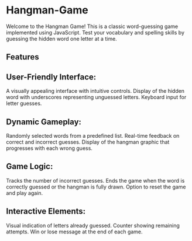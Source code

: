 # Hangman-Game
Welcome to the Hangman Game! This is a classic word-guessing game implemented using JavaScript. Test your vocabulary and spelling skills by guessing the hidden word one letter at a time.

## Features

## User-Friendly Interface:
A visually appealing interface with intuitive controls.
Display of the hidden word with underscores representing unguessed letters.
Keyboard input for letter guesses.

## Dynamic Gameplay:
Randomly selected words from a predefined list.
Real-time feedback on correct and incorrect guesses.
Display of the hangman graphic that progresses with each wrong guess.

## Game Logic:
Tracks the number of incorrect guesses.
Ends the game when the word is correctly guessed or the hangman is fully drawn.
Option to reset the game and play again.

## Interactive Elements:
Visual indication of letters already guessed.
Counter showing remaining attempts.
Win or lose message at the end of each game.
